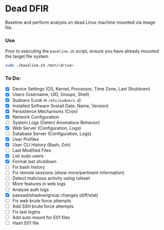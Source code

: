 # Dead DFIR
Baseline and perform analysis on dead Linux machine mounted via image file.

### Use
Prior to executing the `baseline.sh` script, ensure you have already mounted the target file system. 

```bash
sudo ./baseline.sh /mnt/<drive>
```

### To Do:
- [x] Device Settings (OS, Kernel, Processor, Time Zone, Last Shutdown)
- [x] Users (Username, UID, Groups, Shell)
- [x] Sudoers (Look in `/etc/sudoers.d`)
- [x] Installed Software (Install Date, Name, Version)
- [x] Persistence Mechanisms (Cron)
- [x] Network Configuration
- [ ] System Logs (Detect Anomalous Behavior)
- [x] Web Server (Configuration, Logs)
- [ ] Database Server (Configuration, Logs)
- [x] User Profiles
- [x] User CLI History (Bash, Zsh)
- [ ] Last Modified Files
- [x] List sudo users
- [x] Format last shutdown
- [ ] Fix bash history
- [ ] Fix remote sessions (show more/pertinent information)
- [ ] Detect malicious activity using ruleset
- [ ] More features in web logs
- [ ] Analyse auth logs
- [x] passwd/shadow/group changes (diff/stat)
- [ ] Fix web brute force attempts
- [ ] Add SSH brute force attempts
- [ ] Fix last logins
- [ ] Add auto mount for E01 files
- [ ] Hash E01 file
